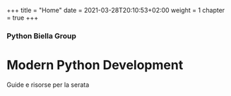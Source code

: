 +++
title = "Home"
date = 2021-03-28T20:10:53+02:00
weight = 1
chapter = true
+++

### Python Biella Group

# Modern Python Development

Guide e risorse per la serata